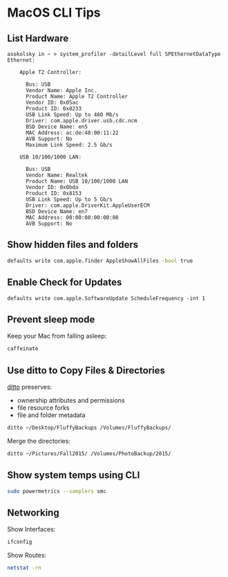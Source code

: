 # MacOS CLI Tips

## List Hardware

```console
asokolsky in ~ > system_profiler -detailLevel full SPEthernetDataType
Ethernet:

    Apple T2 Controller:

      Bus: USB
      Vendor Name: Apple Inc.
      Product Name: Apple T2 Controller
      Vendor ID: 0x05ac
      Product ID: 0x8233
      USB Link Speed: Up to 480 Mb/s
      Driver: com.apple.driver.usb.cdc.ncm
      BSD Device Name: en5
      MAC Address: ac:de:48:00:11:22
      AVB Support: No
      Maximum Link Speed: 2.5 Gb/s

    USB 10/100/1000 LAN:

      Bus: USB
      Vendor Name: Realtek
      Product Name: USB 10/100/1000 LAN
      Vendor ID: 0x0bda
      Product ID: 0x8153
      USB Link Speed: Up to 5 Gb/s
      Driver: com.apple.DriverKit.AppleUserECM
      BSD Device Name: en7
      MAC Address: 00:00:00:00:00:00
      AVB Support: No
```

## Show hidden files and folders

```sh
defaults write com.apple.finder AppleShowAllFiles -bool true
```

## Enable Check for Updates

```
defaults write com.apple.SoftwareUpdate ScheduleFrequency -int 1
```

## Prevent sleep mode

Keep your Mac from falling asleep:

```sh
caffeinate
```

## Use ditto to Copy Files & Directories

[ditto](https://ss64.com/mac/ditto.html) preserves:

* ownership attributes and permissions
* file resource forks
* file and folder metadata

```sh
ditto ~/Desktop/FluffyBackups /Volumes/FluffyBackups/
```

Merge the directories:
```sh
ditto ~/Pictures/Fall2015/ /Volumes/PhotoBackup/2015/
```

## Show system temps using CLI

```sh
sudo powermetrics --samplers smc
```

## Networking

Show Interfaces:
```sh
ifconfig
```

Show Routes:
```sh
netstat -rn
```
